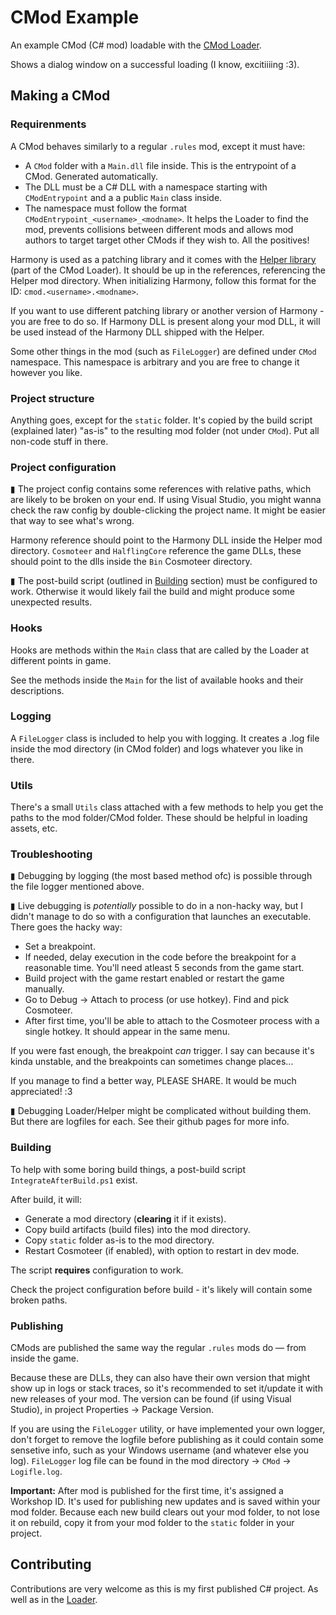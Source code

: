 # CMod Example

An example CMod (C# mod) loadable with the [CMod Loader](https://github.com/murolem/CMod_Loader).

Shows a dialog window on a successful loading (I know, excitiiiing :3).

## Making a CMod

### Requirenments

A CMod behaves similarly to a regular `.rules` mod, except it must have:

-   A `CMod` folder with a `Main.dll` file inside. This is the entrypoint of a CMod. Generated automatically.
-   The DLL must be a C# DLL with a namespace starting with `CModEntrypoint` and a a public `Main` class inside.
-   The namespace must follow the format `CModEntrypoint_<username>_<modname>`. It helps the Loader to find the mod, prevents collisions between different mods and allows mod authors to target target other CMods if they wish to. All the positives!

Harmony is used as a patching library and it comes with the [Helper library](https://github.com/murolem/CMod_Loader) (part of the CMod Loader). It should be up in the references, referencing the Helper mod directory. When initializing Harmony, follow this format for the ID: `cmod.<username>.<modname>`.

If you want to use different patching library or another version of Harmony - you are free to do so. If Harmony DLL is present along your mod DLL, it will be used instead of the Harmony DLL shipped with the Helper.

Some other things in the mod (such as `FileLogger`) are defined under `CMod` namespace. This namespace is arbitrary and you are free to change it however you like.

### Project structure

Anything goes, except for the `static` folder. It's copied by the build script (explained later) "as-is" to the resulting mod folder (not under `CMod`). Put all non-code stuff in there.

### Project configuration

▮ The project config contains some references with relative paths, which are likely to be broken on your end. If using Visual Studio, you might wanna check the raw config by double-clicking the project name. It might be easier that way to see what's wrong.

Harmony reference should point to the Harmony DLL inside the Helper mod directory. `Cosmoteer` and `HalflingCore` reference the game DLLs, these should point to the dlls inside the `Bin` Cosmoteer directory.

▮ The post-build script (outlined in [Building](#Building) section) must be configured to work. Otherwise it would likely fail the build and might produce some unexpected results.

### Hooks

Hooks are methods within the `Main` class that are called by the Loader at different points in game.

See the methods inside the `Main` for the list of available hooks and their descriptions.

### Logging

A `FileLogger` class is included to help you with logging. It creates a .log file inside the mod directory (in CMod folder) and logs whatever you like in there.

### Utils

There's a small `Utils` class attached with a few methods to help you get the paths to the mod folder/CMod folder. These should be helpful in loading assets, etc.

### Troubleshooting

▮ Debugging by logging (the most based method ofc) is possible through the file logger mentioned above.

▮ Live debugging is _potentially_ possible to do in a non-hacky way, but I didn't manage to do so with a configuration that launches an executable.
There goes the hacky way:

-   Set a breakpoint.
-   If needed, delay execution in the code before the breakpoint for a reasonable time. You'll need atleast 5 seconds from the game start.
-   Build project with the game restart enabled or restart the game manually.
-   Go to Debug → Attach to process (or use hotkey). Find and pick Cosmoteer.
-   After first time, you'll be able to attach to the Cosmoteer process with a single hotkey. It should appear in the same menu.

If you were fast enough, the breakpoint _can_ trigger. I say can because it's kinda unstable, and the breakpoints can sometimes change places...

If you manage to find a better way, PLEASE SHARE. It would be much appreciated! :З

▮ Debugging Loader/Helper might be complicated without building them. But there are logfiles for each. See their github pages for more info. 

### Building

To help with some boring build things, a post-build script `IntegrateAfterBuild.ps1` exist.

After build, it will:

-   Generate a mod directory (**clearing** it if it exists).
-   Copy build artifacts (build files) into the mod directory.
-   Copy `static` folder as-is to the mod directory.
-   Restart Cosmoteer (if enabled), with option to restart in dev mode.

The script **requires** configuration to work.

Check the project configuration before build - it's likely will contain some broken paths.

### Publishing

CMods are published the same way the regular `.rules` mods do — from inside the game.

Because these are DLLs, they can also have their own version that might show up in logs or stack traces, so it's recommended to set it/update it with new releases of your mod. The version can be found (if using Visual Studio), in project Properties → Package Version.

If you are using the `FileLogger` utility, or have implemented your own logger, don't forget to remove the logfile before publishing as it could contain some sensetive info, such as your Windows username (and whatever else you log). `FileLogger` log file can be found in the mod directory → `CMod` → `Logifle.log`. 

**Important:** After mod is published for the first time, it's assigned a Workshop ID. It's used for publishing new updates and is saved within your mod folder. Because each new build clears out your mod folder, to not lose it on rebuild, copy it from your mod folder to the `static` folder in your project.

## Contributing

Contributions are very welcome as this is my first published C# project. As well as in the [Loader](https://github.com/murolem/CMod_Loader).
